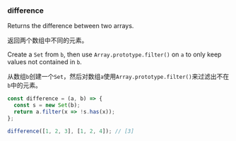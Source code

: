 ### difference

Returns the difference between two arrays.

返回两个数组中不同的元素。

Create a `Set` from `b`, then use `Array.prototype.filter()` on `a` to only keep values not contained in `b`.

从数组`b`创建一个`Set`，然后对数组`a`使用`Array.prototype.filter()`来过滤出不在`b`中的元素。

```js
const difference = (a, b) => {
  const s = new Set(b);
  return a.filter(x => !s.has(x));
};
```

```js
difference([1, 2, 3], [1, 2, 4]); // [3]
```
